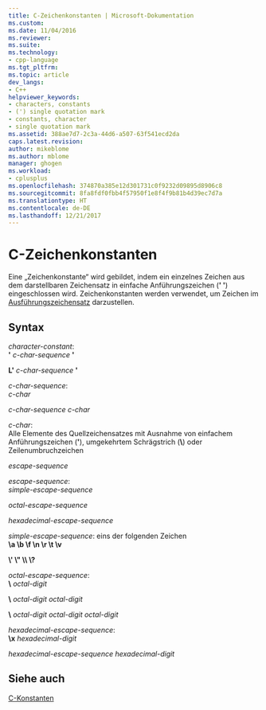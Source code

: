 ```yaml
---
title: C-Zeichenkonstanten | Microsoft-Dokumentation
ms.custom: 
ms.date: 11/04/2016
ms.reviewer: 
ms.suite: 
ms.technology:
- cpp-language
ms.tgt_pltfrm: 
ms.topic: article
dev_langs:
- C++
helpviewer_keywords:
- characters, constants
- (') single quotation mark
- constants, character
- single quotation mark
ms.assetid: 388ae7d7-2c3a-44d6-a507-63f541ecd2da
caps.latest.revision: 
author: mikeblome
ms.author: mblome
manager: ghogen
ms.workload:
- cplusplus
ms.openlocfilehash: 374870a385e12d301731c0f9232d09895d8906c8
ms.sourcegitcommit: 8fa8fdf0fbb4f57950f1e8f4f9b81b4d39ec7d7a
ms.translationtype: HT
ms.contentlocale: de-DE
ms.lasthandoff: 12/21/2017
---
```

# <a name="c-character-constants"></a>C-Zeichenkonstanten
Eine „Zeichenkonstante“ wird gebildet, indem ein einzelnes Zeichen aus dem darstellbaren Zeichensatz in einfache Anführungszeichen (**' '**) eingeschlossen wird. Zeichenkonstanten werden verwendet, um Zeichen im [Ausführungszeichensatz](../c-language/execution-character-set.md) darzustellen.  
  
## <a name="syntax"></a>Syntax  
 *character-constant*:  
 **'** *c-char-sequence* **'**  
  
 **L'** *c-char-sequence* **'**  
  
 *c-char-sequence*:  
 *c-char*  
  
 *c-char-sequence c-char*  
  
 *c-char*:  
 Alle Elemente des Quellzeichensatzes mit Ausnahme von einfachem Anführungszeichen (**'**), umgekehrtem Schrägstrich (**\\**) oder Zeilenumbruchzeichen  
  
 *escape-sequence*  
  
 *escape-sequence*:  
 *simple-escape-sequence*  
  
 *octal-escape-sequence*  
  
 *hexadecimal-escape-sequence*  
  
 *simple-escape-sequence*: eins der folgenden Zeichen  
 **\a \b \f \n \r \t \v**  
  
 **\\' \\" \\\ \\?**  
  
 *octal-escape-sequence*:  
 **\\** *octal-digit*  
  
 **\\** *octal-digit octal-digit*  
  
 **\\** *octal-digit octal-digit octal-digit*  
  
 *hexadecimal-escape-sequence*:  
 **\x** *hexadecimal-digit*  
  
 *hexadecimal-escape-sequence hexadecimal-digit*  
  
## <a name="see-also"></a>Siehe auch  
 [C-Konstanten](../c-language/c-constants.md)